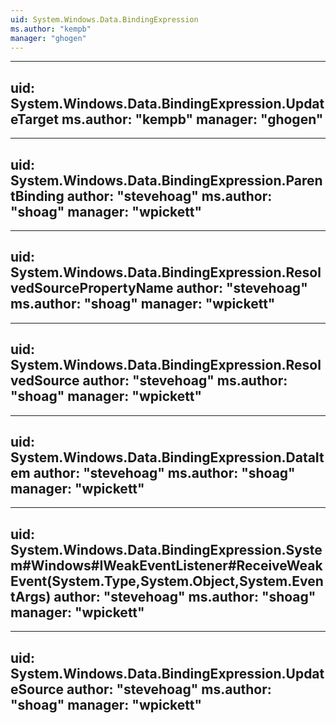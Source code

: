```yaml
---
uid: System.Windows.Data.BindingExpression
ms.author: "kempb"
manager: "ghogen"
---
```


---
uid: System.Windows.Data.BindingExpression.UpdateTarget
ms.author: "kempb"
manager: "ghogen"
---

---
uid: System.Windows.Data.BindingExpression.ParentBinding
author: "stevehoag"
ms.author: "shoag"
manager: "wpickett"
---

---
uid: System.Windows.Data.BindingExpression.ResolvedSourcePropertyName
author: "stevehoag"
ms.author: "shoag"
manager: "wpickett"
---

---
uid: System.Windows.Data.BindingExpression.ResolvedSource
author: "stevehoag"
ms.author: "shoag"
manager: "wpickett"
---

---
uid: System.Windows.Data.BindingExpression.DataItem
author: "stevehoag"
ms.author: "shoag"
manager: "wpickett"
---

---
uid: System.Windows.Data.BindingExpression.System#Windows#IWeakEventListener#ReceiveWeakEvent(System.Type,System.Object,System.EventArgs)
author: "stevehoag"
ms.author: "shoag"
manager: "wpickett"
---

---
uid: System.Windows.Data.BindingExpression.UpdateSource
author: "stevehoag"
ms.author: "shoag"
manager: "wpickett"
---
